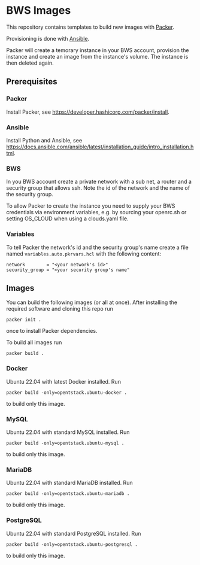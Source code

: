 # BWS Images

This repository contains templates
to build new images with 
[Packer](https://developer.hashicorp.com/packer).

Provisioning is done with [Ansible](https://www.ansible.com/).

Packer will create a temorary instance in your BWS account, provision the
instance and create an image from the instance's volume. The instance is
then deleted again.

## Prerequisites

### Packer

Install Packer, see https://developer.hashicorp.com/packer/install.

### Ansible

Install Python and Ansible, see 
https://docs.ansible.com/ansible/latest/installation_guide/intro_installation.html.

### BWS

In you BWS account create a private network with a sub net, a router and
a security group that allows ssh. Note the id of the network and the name
of the security group.

To allow Packer to create the instance you need to supply your BWS
credentials via environment variables, e.g. by sourcing your openrc.sh or 
setting OS_CLOUD when using a clouds.yaml file.

### Variables

To tell Packer the network's id and the security group's name create a file 
named ```variables.auto.pkrvars.hcl``` with the following content:

```hcl
network        = "<your network's id>"
security_group = "<your security group's name"
```

## Images

You can build the following images (or all at once). After installing the
required software and cloning this repo run 

```shell
packer init .
```

once to install Packer dependencies.

To build all images run

```shell
packer build .
```

### Docker

Ubuntu 22.04 with latest Docker installed. Run 

```shell
packer build -only=opentstack.ubuntu-docker .
```

to build only this image.

### MySQL

Ubuntu 22.04 with standard MySQL installed. Run

```shell
packer build -only=opentstack.ubuntu-mysql .
```

to build only this image.

### MariaDB

Ubuntu 22.04 with standard MariaDB installed. Run

```shell
packer build -only=opentstack.ubuntu-mariadb .
```

to build only this image.

### PostgreSQL

Ubuntu 22.04 with standard PostgreSQL installed. Run

```shell
packer build -only=opentstack.ubuntu-postgresql .
```

to build only this image.




